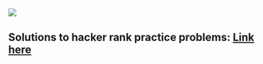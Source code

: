 # ![](https://i0.wp.com/gradsingames.com/wp-content/uploads/2016/05/856771_668224053197841_1943699009_o.png)

## Solutions to hacker rank practice problems: [Link here](https://www.hackerrank.com/domains/tutorials/30-days-of-code?filters%5Bstatus%5D%5B%5D=unsolved&badge_type=30-days-of-code)

